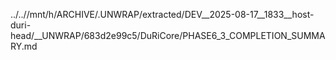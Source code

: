 ../..//mnt/h/ARCHIVE/.UNWRAP/extracted/DEV__2025-08-17__1833__host-duri-head/__UNWRAP/683d2e99c5/DuRiCore/PHASE6_3_COMPLETION_SUMMARY.md
